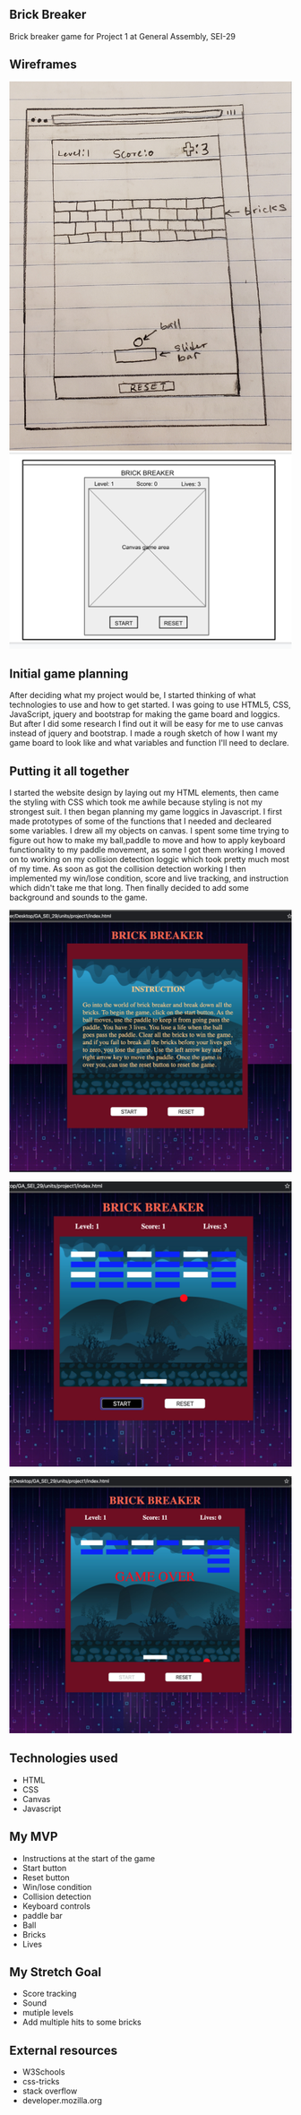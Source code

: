 ## Brick Breaker
Brick breaker game for Project 1 at General Assembly, SEI-29

## Wireframes
![This is the picture of of my initial wireframe](images/wireframe.jpg)
![This is the picture of of my current wireframe](images/wireframe.png)

## Initial game planning
After deciding what my project would be, I started thinking of what technologies to use and how to get started. I was going to use HTML5, CSS, JavaScript, jquery and bootstrap for making the game board and loggics. But after I did some research I find out it will be easy for me to use canvas instead of jquery and bootstrap.
I made a rough sketch of how I want my game board to look like and what variables and function I'll need to declare.

## Putting it all together
I started the website design by laying out my HTML elements, then came the styling with CSS which took me awhile because styling is not my strongest suit. I then began planning my game loggics in Javascript. I first made prototypes of some of the functions that I needed and decleared some variables. I drew all my objects on canvas. I spent some time trying to figure out how to make my ball,paddle to move and how to apply keyboard functionality to my paddle movement, as some I got them working I moved on to working on my collision detection loggic which took pretty much most of my time. As soon as got the collision detection working I then implemented my win/lose condition, score and live tracking, and instruction which didn't take me that long. Then finally decided to add some background and sounds to the game.

![](images/intropage.png)

![](images/gameview.png)

![](images/gameover.png)

## Technologies used
* HTML
* CSS
* Canvas
* Javascript

## My MVP
* Instructions at the start of the game
* Start button
* Reset button
* Win/lose condition
* Collision detection
* Keyboard controls
* paddle bar
* Ball
* Bricks
* Lives

## My Stretch Goal
* Score tracking
* Sound
* mutiple levels
* Add multiple hits to some bricks

## External resources
* W3Schools
* css-tricks
* stack overflow
* developer.mozilla.org

